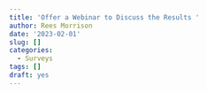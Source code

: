 ```yaml
---
title: 'Offer a Webinar to Discuss the Results '
author: Rees Morrison
date: '2023-02-01'
slug: []
categories:
  - Surveys
tags: []
draft: yes
---
```


